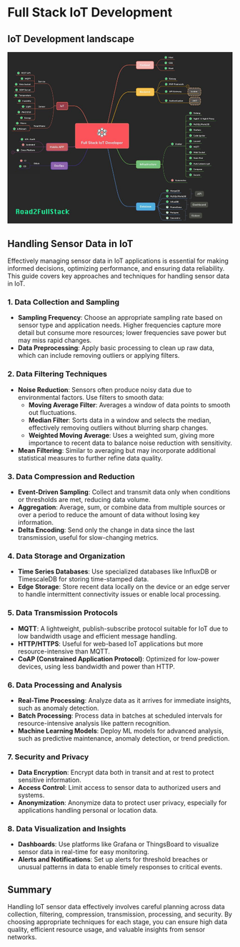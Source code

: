 # Full Stack IoT Development

## IoT Development landscape

![](./assets/images/fullstack_iot.jpg)

## Handling Sensor Data in IoT

Effectively managing sensor data in IoT applications is essential for making informed decisions, optimizing performance, and ensuring data reliability. This guide covers key approaches and techniques for handling sensor data in IoT.

### 1. Data Collection and Sampling

- **Sampling Frequency**: Choose an appropriate sampling rate based on sensor type and application needs. Higher frequencies capture more detail but consume more resources; lower frequencies save power but may miss rapid changes.
- **Data Preprocessing**: Apply basic processing to clean up raw data, which can include removing outliers or applying filters.

### 2. Data Filtering Techniques

- **Noise Reduction**: Sensors often produce noisy data due to environmental factors. Use filters to smooth data:
  - **Moving Average Filter**: Averages a window of data points to smooth out fluctuations.
  - **Median Filter**: Sorts data in a window and selects the median, effectively removing outliers without blurring sharp changes.
  - **Weighted Moving Average**: Uses a weighted sum, giving more importance to recent data to balance noise reduction with sensitivity.
- **Mean Filtering**: Similar to averaging but may incorporate additional statistical measures to further refine data quality.

### 3. Data Compression and Reduction

- **Event-Driven Sampling**: Collect and transmit data only when conditions or thresholds are met, reducing data volume.
- **Aggregation**: Average, sum, or combine data from multiple sources or over a period to reduce the amount of data without losing key information.
- **Delta Encoding**: Send only the change in data since the last transmission, useful for slow-changing metrics.

### 4. Data Storage and Organization

- **Time Series Databases**: Use specialized databases like InfluxDB or TimescaleDB for storing time-stamped data.
- **Edge Storage**: Store recent data locally on the device or an edge server to handle intermittent connectivity issues or enable local processing.

### 5. Data Transmission Protocols

- **MQTT**: A lightweight, publish-subscribe protocol suitable for IoT due to low bandwidth usage and efficient message handling.
- **HTTP/HTTPS**: Useful for web-based IoT applications but more resource-intensive than MQTT.
- **CoAP (Constrained Application Protocol)**: Optimized for low-power devices, using less bandwidth and power than HTTP.

### 6. Data Processing and Analysis

- **Real-Time Processing**: Analyze data as it arrives for immediate insights, such as anomaly detection.
- **Batch Processing**: Process data in batches at scheduled intervals for resource-intensive analysis like pattern recognition.
- **Machine Learning Models**: Deploy ML models for advanced analysis, such as predictive maintenance, anomaly detection, or trend prediction.

### 7. Security and Privacy

- **Data Encryption**: Encrypt data both in transit and at rest to protect sensitive information.
- **Access Control**: Limit access to sensor data to authorized users and systems.
- **Anonymization**: Anonymize data to protect user privacy, especially for applications handling personal or location data.

### 8. Data Visualization and Insights

- **Dashboards**: Use platforms like Grafana or ThingsBoard to visualize sensor data in real-time for easy monitoring.
- **Alerts and Notifications**: Set up alerts for threshold breaches or unusual patterns in data to enable timely responses to critical events.

## Summary

Handling IoT sensor data effectively involves careful planning across data collection, filtering, compression, transmission, processing, and security. By choosing appropriate techniques for each stage, you can ensure high data quality, efficient resource usage, and valuable insights from sensor networks.
